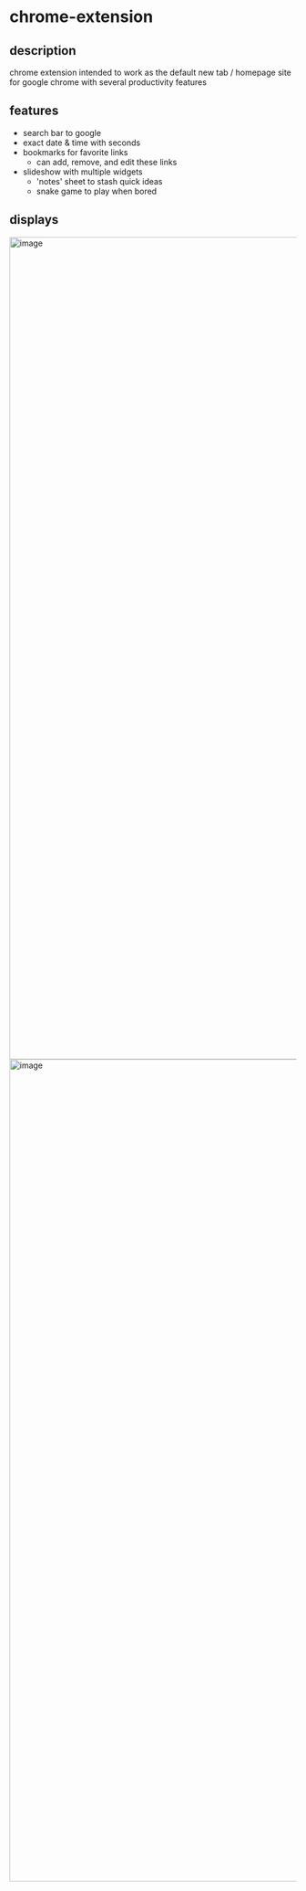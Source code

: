 # chrome-extension
## description
chrome extension intended to work as the default new tab / homepage site for google chrome with several productivity features

## features
- search bar to google
- exact date & time with seconds
- bookmarks for favorite links
  - can add, remove, and edit these links
- slideshow with multiple widgets
  - 'notes' sheet to stash quick ideas
  - snake game to play when bored

## displays
<img width="1440" alt="image" src="https://github.com/jessicayd/chrome-extension/assets/105768635/3c327f22-6aaf-4b7b-b0f3-d17d749bc0bf">
<img width="1440" alt="image" src="https://github.com/jessicayd/chrome-extension/assets/105768635/7aff381d-d33a-47d8-a7b0-d43a3a0b9d4e">
